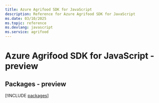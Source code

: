 ```yaml
---
title: Azure Agrifood SDK for JavaScript
description: Reference for Azure Agrifood SDK for JavaScript
ms.date: 03/10/2025
ms.topic: reference
ms.devlang: javascript
ms.service: agrifood
---
```

# Azure Agrifood SDK for JavaScript - preview
## Packages - preview
[!INCLUDE [packages](agrifood-index.md)]